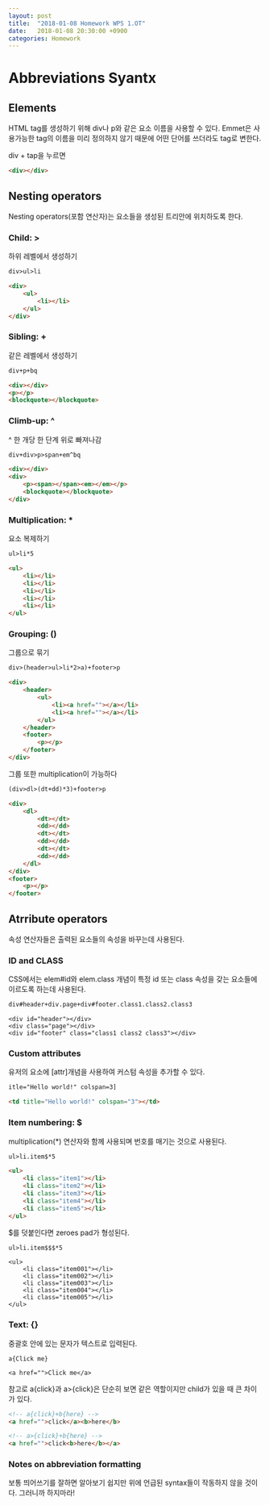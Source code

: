 ```yaml
---
layout: post
title:  "2018-01-08 Homework WPS 1.OT"
date:   2018-01-08 20:30:00 +0900
categories: Homework
---
```


# Abbreviations Syantx

## Elements

HTML tag를 생성하기 위해 div나 p와 같은 요소 이름을 사용할 수 있다. Emmet은 사용가능한 tag의 이름을 미리 정의하지 않기 때문에 어떤 단어를 쓰더라도 tag로 변한다.


div + tap을 누르면


```html
<div></div>
```

## Nesting operators

Nesting operators(포함 연산자)는 요소들을 생성된 트리안에 위치하도록 한다. 

### Child: >

하위 레벨에서 생성하기

```html
div>ul>li
```

```html
<div>
	<ul>
		<li></li>
	</ul>
</div>
```

### Sibling: +

같은 레벨에서 생성하기

```html
div+p+bq
```

```html
<div></div>
<p></p>
<blockquote></blockquote>
```

### Climb-up: ^

^ 한 개당 한 단계 위로 빠져나감

```html
div+div>p>span+em^bq
```

```html
<div></div>
<div>
    <p><span></span><em></em></p>
    <blockquote></blockquote>
</div>
```

### Multiplication: *

요소 복제하기

```html
ul>li*5
```

```html
<ul>
    <li></li>
    <li></li>
    <li></li>
    <li></li>
    <li></li>
</ul>
```

### Grouping: ()

그룹으로 묶기

```html
div>(header>ul>li*2>a)+footer>p
```

```html
<div>
    <header>
        <ul>
            <li><a href=""></a></li>
            <li><a href=""></a></li>
        </ul>
    </header>
    <footer>
        <p></p>
    </footer>
</div>
```

그룹 또한 multiplication이 가능하다

```html
(div>dl>(dt+dd)*3)+footer>p
```

```html
<div>
    <dl>
        <dt></dt>
        <dd></dd>
        <dt></dt>
        <dd></dd>
        <dt></dt>
        <dd></dd>
    </dl>
</div>
<footer>
    <p></p>
</footer>
```

## Atrribute operators

속성 연산자들은 출력된 요소들의 속성을 바꾸는데 사용된다.

### ID and CLASS

CSS에서는 elem#id와 elem.class 개념이 특정 id 또는 class 속성을 갖는 요소들에 이르도록 하는데 사용된다.

```html
div#header+div.page+div#footer.class1.class2.class3
```

```
<div id="header"></div>
<div class="page"></div>
<div id="footer" class="class1 class2 class3"></div>
```

### Custom attributes

유저의 요소에 [attr]개념을 사용하여 커스텀 속성을 추가할 수 있다.

```html
itle="Hello world!" colspan=3]
```

```html
<td title="Hello world!" colspan="3"></td>
```


### Item numbering: $

multiplication(*) 연산자와 함께 사용되며 번호를 매기는 것으로 사용된다.

```html
ul>li.item$*5
```

```html
<ul>
    <li class="item1"></li>
    <li class="item2"></li>
    <li class="item3"></li>
    <li class="item4"></li>
    <li class="item5"></li>
</ul>
```

$를 덧붙인다면 zeroes pad가 형성된다.

```html
ul>li.item$$$*5
```

```
<ul>
    <li class="item001"></li>
    <li class="item002"></li>
    <li class="item003"></li>
    <li class="item004"></li>
    <li class="item005"></li>
</ul>
```


### Text: {}

중괄호 안에 있는 문자가 텍스트로 입력된다.

```
a{Click me}
```

```
<a href="">Click me</a>
```

참고로 a{click}과 a>{click}은 단순히 보면 같은 역할이지만 child가 있을 때 큰 차이가 있다.

```html
<!-- a{click}+b{here} -->
<a href="">click</a><b>here</b>

<!-- a>{click}+b{here} -->
<a href="">click<b>here</b></a>
```




### Notes on abbreviation formatting

보통 띄어쓰기를 잘하면 알아보기 쉽지만 위에 언급된 syntax들이 작동하지 않을 것이다. 그러니까 하지마라!
